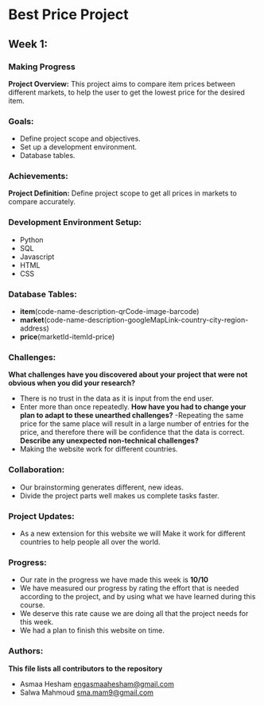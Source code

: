 # Best Price Project
## Week 1: 
### Making Progress
**Project Overview:**
This project aims to compare item prices between different markets, to help the user to get the lowest price for the desired item.

### Goals:
- Define project scope and objectives.
- Set up a development environment.
- Database tables.

### Achievements:
**Project Definition:**
Define project scope to get all prices in markets to compare accurately.

### Development Environment Setup:
- Python
- SQL
- Javascript
- HTML
- CSS

### Database Tables:
- **item**(code-name-description-qrCode-image-barcode)
- **market**(code-name-description-googleMapLink-country-city-region-address)
- **price**(marketId-itemId-price)

### Challenges:
**What challenges have you discovered about your project that were not obvious when you did your research?**
- There is no trust in the data as it is input from the end user. 
- Enter more than once repeatedly.
**How have you had to change your plan to adapt to these unearthed challenges?**
-Repeating the same price for the same place will result in a large number of entries for the price, and therefore there will be confidence that the data is correct.
**Describe any unexpected non-technical challenges?**
- Making the website work for different countries.

### Collaboration:
- Our brainstorming generates different, new ideas.
- Divide the project parts well makes us complete tasks faster.

### Project Updates:
- As a new extension for this website we will Make it work for different countries to help people all over the world.

### Progress:
- Our rate in the progress we have made this week is  **10/10**
- We have measured our progress by rating the effort that is needed according to the project, and by using what we have learned during this course.
- We deserve this rate cause we are doing all that the project needs for this week.
- We had a plan to finish this website on time.

### Authors:
**This file lists all contributors to the repository**
- Asmaa Hesham <engasmaahesham@gmail.com>
- Salwa Mahmoud <sma.mam9@gmail.com>
	
